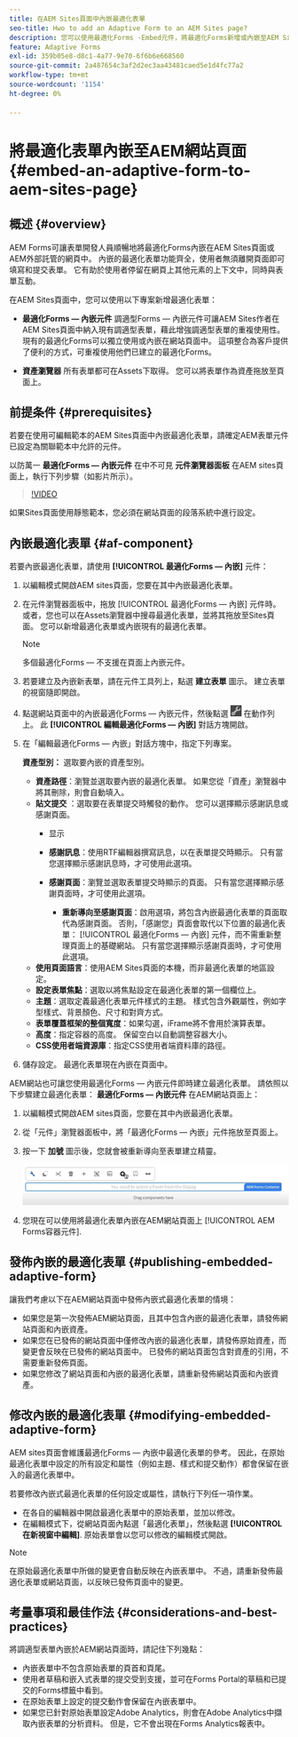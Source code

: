 ```yaml
---
title: 在AEM Sites頁面中內嵌最適化表單
seo-title: Hwo to add an Adaptive Form to an AEM Sites page?
description: 您可以使用最適化Forms -Embed元件，將最適化Forms新增或內嵌至AEM Sites頁面，以填寫和提交表單，而不需離開AEM Sites頁面。
feature: Adaptive Forms
exl-id: 359b05e8-d8c1-4a77-9e70-6f6b6e668560
source-git-commit: 2a487654c3af2d2ec3aa43481caed5e1d4fc77a2
workflow-type: tm+mt
source-wordcount: '1154'
ht-degree: 0%

---
```


# 將最適化表單內嵌至AEM網站頁面 {#embed-an-adaptive-form-to-aem-sites-page}

## 概述 {#overview}

AEM Forms可讓表單開發人員順暢地將最適化Forms內嵌在AEM Sites頁面或AEM外部託管的網頁中。 內嵌的最適化表單功能齊全，使用者無須離開頁面即可填寫和提交表單。 它有助於使用者停留在網頁上其他元素的上下文中，同時與表單互動。



<!-- For information about embedding an Adaptive Form in an external web page, see [Embed Adaptive Form in external web page](/help/forms/using/embed-adaptive-form-external-web-page.md). -->

在AEM Sites頁面中，您可以使用以下專案新增最適化表單：

* **最適化Forms — 內嵌元件**
調適型Forms — 內嵌元件可讓AEM Sites作者在AEM Sites頁面中納入現有調適型表單，藉此增強調適型表單的重複使用性。 現有的最適化Forms可以獨立使用或內嵌在網站頁面中。 這項整合為客戶提供了便利的方式，可重複使用他們已建立的最適化Forms。

* **資產瀏覽器**
所有表單都可在Assets下取得。 您可以將表單作為資產拖放至頁面上。

## 前提条件 {#prerequisites}

若要在使用可編輯範本的AEM Sites頁面中內嵌最適化表單，請確定AEM表單元件已設定為關聯範本中允許的元件。

以防萬一 **最適化Forms — 內嵌元件** 在中不可見 **元件瀏覽器面板** 在AEM sites頁面上，執行下列步驟（如影片所示）。

>[!VIDEO](https://video.tv.adobe.com/v/3410544)

如果Sites頁面使用靜態範本，您必須在網站頁面的段落系統中進行設定。

## 內嵌最適化表單 {#af-component}

若要內嵌最適化表單，請使用 **[!UICONTROL 最適化Forms — 內嵌]** 元件：

1. 以編輯模式開啟AEM sites頁面，您要在其中內嵌最適化表單。
1. 在元件瀏覽器面板中，拖放 [!UICONTROL 最適化Forms — 內嵌] 元件時。 或者，您也可以在Assets瀏覽器中搜尋最適化表單，並將其拖放至Sites頁面。 您可以新增最適化表單或內嵌現有的最適化表單。

   >[!NOTE]
   >
   >多個最適化Forms — 不支援在頁面上內嵌元件。

1. 若要建立及內嵌新表單，請在元件工具列上，點選 **建立表單** 圖示。 建立表單的視窗隨即開啟。

1. 點選網站頁面中的內嵌最適化Forms — 內嵌元件，然後點選 ![settings_icon](assets/settings_icon.png) 在動作列上。 此 **[!UICONTROL 編輯最適化Forms — 內嵌]** 對話方塊開啟。
1. 在「編輯最適化Forms — 內嵌」對話方塊中，指定下列專案。

   **資產型別：** 選取要內嵌的資產型別。
   * **資產路徑**：瀏覽並選取要內嵌的最適化表單。 如果您從「資產」瀏覽器中將其刪除，則會自動填入。
   * **貼文提交** ：選取要在表單提交時觸發的動作。 您可以選擇顯示感謝訊息或感謝頁面。
      * 显示

      * **感謝訊息**：使用RTF編輯器撰寫訊息，以在表單提交時顯示。 只有當您選擇顯示感謝訊息時，才可使用此選項。
      * **感謝頁面**：瀏覽並選取表單提交時顯示的頁面。 只有當您選擇顯示感謝頁面時，才可使用此選項。
         * **重新導向至感謝頁面**：啟用選項，將包含內嵌最適化表單的頁面取代為感謝頁面。 否則，「感謝您」頁面會取代以下位置的最適化表單： [!UICONTROL 最適化Forms — 內嵌] 元件，而不需重新整理頁面上的基礎網站。 只有當您選擇顯示感謝頁面時，才可使用此選項。
   * **使用頁面語言**：使用AEM Sites頁面的本機，而非最適化表單的地區設定。
   * **設定表單焦點**：選取以將焦點設定在最適化表單的第一個欄位上。
   * **主題**：選取定義最適化表單元件樣式的主題。 樣式包含外觀屬性，例如字型樣式、背景顏色、尺寸和對齊方式。
   * **表單覆蓋框架的整個寬度**：如果勾選，iFrame將不會用於演算表單。
   * **高度**：指定容器的高度。 保留空白以自動調整容器大小。
   * **CSS使用者端資源庫**：指定CSS使用者端資料庫的路徑。

1. 儲存設定。 最適化表單現在內嵌在頁面中。

AEM網站也可讓您使用最適化Forms — 內嵌元件即時建立最適化表單。 請依照以下步驟建立最適化表單： **最適化Forms — 內嵌元件** 在AEM網站頁面上：
1. 以編輯模式開啟AEM sites頁面，您要在其中內嵌最適化表單。
1. 從「元件」瀏覽器面板中，將「最適化Forms — 內嵌」元件拖放至頁面上。
1. 按一下 **加號** 圖示後，您就會被重新導向至表單建立精靈。

   ![最適化Forms — 內嵌元件](/help/forms/assets/aemformcontainer.png)

1. 您現在可以使用將最適化表單內嵌在AEM網站頁面上 [!UICONTROL AEM Forms容器元件].

## 發佈內嵌的最適化表單 {#publishing-embedded-adaptive-form}

讓我們考慮以下在AEM網站頁面中發佈內嵌式最適化表單的情境：

* 如果您是第一次發佈AEM網站頁面，且其中包含內嵌的最適化表單，請發佈網站頁面和內嵌資產。
* 如果您在已發佈的網站頁面中僅修改內嵌的最適化表單，請發佈原始資產，而變更會反映在已發佈的網站頁面中。 已發佈的網站頁面包含對資產的引用，不需要重新發佈頁面。
* 如果您修改了網站頁面和內嵌的最適化表單，請重新發佈網站頁面和內嵌資產。

## 修改內嵌的最適化表單  {#modifying-embedded-adaptive-form}

AEM sites頁面會維護最適化Forms — 內嵌中最適化表單的參考。 因此，在原始最適化表單中設定的所有設定和屬性（例如主題、樣式和提交動作）都會保留在嵌入的最適化表單中。

若要修改內嵌式最適化表單的任何設定或屬性，請執行下列任一項作業。

* 在各自的編輯器中開啟最適化表單中的原始表單，並加以修改。
* 在編輯模式下，從網站頁面內點選「最適化表單」，然後點選 **[!UICONTROL 在新視窗中編輯]**. 原始表單會以您可以修改的編輯模式開啟。

>[!NOTE]
>
>在原始最適化表單中所做的變更會自動反映在內嵌表單中。 不過，請重新發佈最適化表單或網站頁面，以反映已發佈頁面中的變更。

## 考量事項和最佳作法 {#considerations-and-best-practices}

將調適型表單內嵌於AEM網站頁面時，請記住下列幾點：

* 內嵌表單中不包含原始表單的頁首和頁尾。
* 使用者草稿和嵌入式表單的提交受到支援，並可在Forms Portal的草稿和已提交的Forms標籤中看到。
* 在原始表單上設定的提交動作會保留在內嵌表單中。
* 如果您已針對原始表單設定Adobe Analytics，則會在Adobe Analytics中擷取內嵌表單的分析資料。 但是，它不會出現在Forms Analytics報表中。
